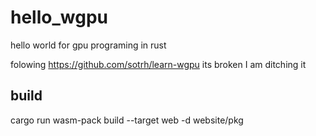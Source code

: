 # hello_wgpu
hello world for gpu programing in rust

folowing https://github.com/sotrh/learn-wgpu 
its broken I am ditching it

## build
cargo run
wasm-pack build --target web -d website/pkg